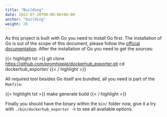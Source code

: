 ```yaml
---
title: "Building"
date: 2022-07-20T00:00:00+00:00
anchor: "building"
weight: 20
---
```


As this project is built with Go you need to install Go first. The installation
of Go is out of the scope of this document, please follow the
[official documentation][golang]. After the installation of Go you need to get
the sources:

{{< highlight txt >}}
git clone https://github.com/promhippie/dockerhub_exporter.git
cd dockerhub_exporter/
{{< / highlight >}}

All required tool besides Go itself are bundled, all you need is part of the
`Makfile`:

{{< highlight txt >}}
make generate build
{{< / highlight >}}

Finally you should have the binary within the `bin/` folder now, give it a try
with `./bin/dockerhub_exporter -h` to see all available options.

[golang]: https://golang.org/doc/install
